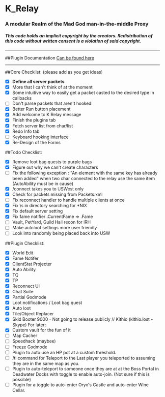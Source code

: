 # K_Relay
### A modular Realm of the Mad God man-in-the-middle Proxy
##### This code holds an implicit copyright by the creators. Redistribution of this code without written consent is a violation of said copyright.
-----------------------------------------------------------

##Plugin Documentation
[Can be found here](../master/PLUGIN%20DOCUMENTATION.md)

-----------------------------------------------------------

##Core Checklist: (please add as you get ideas)
- [x] **Define all server packets**
- [x] More that I can't think of at the moment
- [x] Some intuitive way to easily get a packet casted to the desired type in callbacks
- [ ] Don't parse packets that aren't hooked
- [x] Better Run button placement
- [x] Add welcome to K Relay message
- [x] Finish the plugins tab
- [x] Fetch server list from char/list
- [x] Redo Info tab
- [ ] Keyboard hooking interface
- [x] Re-Design of the Forms

##Todo Checklist:
- [x] Remove loot bag quests to purple bags
- [x] Figure out why we can't create characters
- [ ] Fix the following exception : "An element with the same key has already been added" when two char connected to the relay use the same item (AutoAbility must be in cause)
- [x] /connect takes you to USWest only
- [x] Check for packets missing from Packets.xml
- [ ] Fix reconnect handler to handle multiple clients at once
- [x] Fix \s in directory searching for *NIX
- [x] Fix default server setting
- [x] Fix fame notifier .CurrentFame => .Fame
- [ ] Vault, PetYard, Guild Hall recon for IRH
- [ ] Make autoloot settings more user friendly
- [ ] Look into randomly being placed back into USW

##Plugin Checklist:
- [x] World Edit
- [x] Fame Notifer
- [x] ClientStat Projecter
- [x] Auto Ability
- [x] TQ
- [x] TP
- [x] Reconnect UI
- [x] Chat Suite
- [x] Partial Godmode
- [x] Loot notifications / Loot bag quest
- [x] Auto loot
- [x] Tile/Object Replacer
- [x] Skid Booter 9000 - Not going to release publicly // Kithio (kithio.lost - Skype)
For later:
- [x] Custom vault for the fun of it
- [ ] Map Cacher
- [ ] Speedhack (maybee)
- [ ] Freeze Godmode
- [ ] Plugin to auto use an HP pot at a custom threshold.
- [ ] /tl command for Teleport to the Last player you teleported to assuming they are in the same map as you.
- [ ] Plugin to auto-teleport to someone once they are at at the Boss Portal in Deadwater Docks with toggle to enable auto-join. (Not sure if this is possible)
- [ ] Plugin for a toggle to auto-enter Oryx's Castle and auto-enter Wine Cellar.
